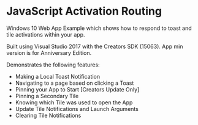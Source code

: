JavaScript Activation Routing
=============================
Windows 10 Web App Example which shows how to respond to toast and tile activations within your app.

Built using Visual Studio 2017 with the Creators SDK (15063).  App min version is for Anniversary Edition.

Demonstrates the following features:

 - Making a Local Toast Notification
 - Navigating to a page based on clicking a Toast
 - Pinning your App to Start [Creators Update Only]
 - Pinning a Secondary Tile
 - Knowing which Tile was used to open the App
 - Update Tile Notifications and Launch Arguments
 - Clearing Tile Notifications
